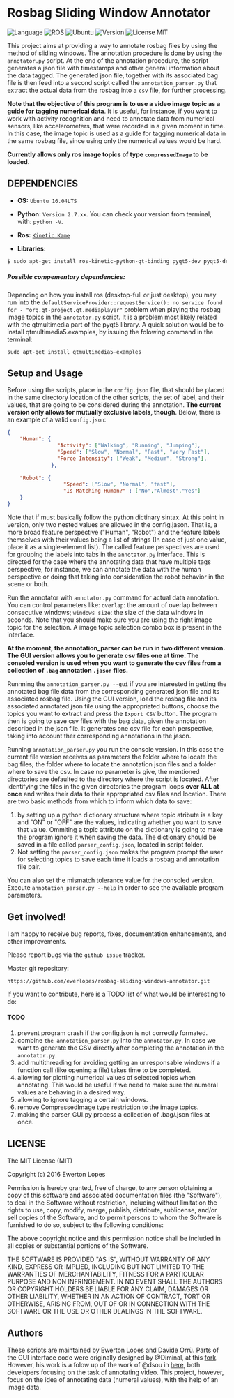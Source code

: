 # Rosbag Sliding Window Annotator
![Language](https://img.shields.io/badge/Python-2.7-blue.svg) ![ROS](https://img.shields.io/badge/ROS-Kinetic%20Kame-brightgreen.svg) ![Ubuntu](https://img.shields.io/badge/Ubuntu-16.04LTS-orange.svg) 
![Version](https://img.shields.io/badge/version-1.0-brightgreen.svg) ![License MIT](https://img.shields.io/cocoapods/l/AFNetworking.svg)

This project aims at providing a way to annotate rosbag files by using the method of sliding windows. The annotation procedure is done by using the `annotator.py` script. At the end of the annotation procedure, the script generates a json file with timestamps and other general information about the data tagged. The generated json file, together with its associated bag file is then feed into a second script called the `annotation_parser.py` that extract the actual data from the rosbag into a `csv` file, for further processing.

**Note that the objective of this program is to use a video image topic as a guide for tagging numerical data**. It is useful, for instance, if you want to work with activity recognition and need to annotate data from numerical sensors, like accelerometers, that were recorded in a given moment in time. In this case, the image topic is used as a guide for tagging numerical data in the same rosbag file, since using only the numerical values would be hard.

**Currently allows only ros image topics of type `compressedImage` to be loaded.** 

## DEPENDENCIES
* **OS:** `Ubuntu 16.04LTS`
* **Python:** `Version 2.7.xx`. You can check your version from terminal, with: `python -V`.


* **Ros:** [`Kinetic Kame`](http://wiki.ros.org/kinetic/Installation/Ubuntu)
* **Libraries:**

```bash
$ sudo apt-get install ros-kinetic-python-qt-binding pyqt5-dev pyqt5-dev-tools python-pyqt5.qtmultimedia python-pyqt5
```
##### Possible compementary dependencies:
Depending on how you install ros (desktop-full or just desktop), you may run into the `defaultServiceProvider::requestService(): no service found for - "org.qt-project.qt.mediaplayer"` problem when playing the rosbag image topics in the `annotator.py` script. It is a problem most likely related with the qtmultimedia part of the pyqt5 library. A quick solution would be to install qtmultimedia5.examples, by issuing the folowing command in the terminal:

```sudo apt-get install qtmultimedia5-examples```

## Setup and Usage

Before using the scripts, place in the `config.json` file, that should be placed in the same directory location of the other scripts, the set of label, and their values, that are going to be considered during the annotation. **The current version only allows for mutually exclusive labels, though**. Below, there is an example of a valid `config.json`:

```json
{
    "Human": {
                "Activity": ["Walking", "Running", "Jumping"],
                "Speed": ["Slow", "Normal", "Fast", "Very Fast"],
                "Force Intensity": ["Weak", "Medium", "Strong"],
              },
               
    "Robot": {
    			  "Speed": ["Slow", "Normal", "fast"],
    			  "Is Matching Human?" : ["No","Almost","Yes"]
    }
}
```

Note that if must basically follow the python dictinary sintax. At this point in version, only two nested values are allowed in the config.jason. That is, a more broad feature perspective ("Human", "Robot") and the feature labels themselves with their values being a list of strings (In case of just one value, place it as a single-element list). The called feature perspectives are used for grouping the labels into tabs in the `annotator.py` interface. This is directed for the case where the annotating data that have multiple tags perspective, for instance, we can annotate the data with the human perspective or doing that taking into consideration the robot behavior in the scene or both.

Run the annotator with `annotator.py` command for actual data annotation. You can control parameters like: `overlap`: the amount of overlap between consecutive windows; `windows size`: the size of the data windows in seconds. Note that you should make sure you are using the right image topic for the selection. A image topic selection combo box is present in the interface.

**At the moment, the annotation_parser can be run in two different version. The GUI version allows you to generate csv files one at time. The consoled version is used when you want to generate the csv files from a collection of `.bag` annotation `.jason` files.**

Runnning the `annotation_parser.py --gui` if you are interested in getting the annotated bag file data from the corresponding generated json file and its associated rosbag file. Using the GUI version, load the rosbag file and its associated annotated json file using the appropriated buttons, choose the topics you want to extract and press the `Export CSV` button. The program then is going to save csv files with the bag data, given the annotation described in the json file. It generates one csv file for each perspective, taking into account ther corresponding annotations in the jason.

Running `annotation_parser.py` you run the console version. In this case the current file version receives as parameters the folder where to locate the bag files; the folder where to locate the annotation json files and a folder where to save the csv. In case no parameter is give, the mentioned directories are defaulted to the directory where the script is located. After identifying the files in the given directories the program loops **over ALL at once** and writes their data to their appropriated csv files and location. There are two basic methods from which to inform which data to save:

1. by setting up a python dictionary structure where topic atribute is a key and "ON" or "OFF" are the values, indicating whether you want to save that value. Ommiting a topic attribute on the dictionary is going to make the program ignore it when saving the data. The dictionary should be saved in a file called `parser_config.json`, located in script folder.
2. Not setting the `parser_config.json` makes the program prompt the user for selecting topics to save each time it loads a rosbag and annotation file pair.

You can also set the mismatch tolerance value for the consoled version. Execute `annotation_parser.py --help` in order to see the available program parameters.

Get involved!
-------------

I am happy to receive bug reports, fixes, documentation enhancements, and other improvements.

Please report bugs via the `github issue` tracker.

Master git repository:

`https://github.com/ewerlopes/rosbag-sliding-windows-annotator.git`

If you want to contribute, here is a TODO list of what would be interesting to do:

#### TODO 
1. prevent program crash if the config.json is not correctly formated.
2. combine `the annotation_parser.py` into the `annotator.py`. In case we want to generate the CSV directly after completing the annotation in the `annotator.py`.
3. add multithreading for avoiding getting an unresponsable windows if a function call (like opening a file) takes time to be completed.
4. allowing for plotting numerical values of selected topics when annotating. This would be useful if we need to make sure the numeral values are behaving in a desired way.
5. allowing to ignore tagging a certain windows.
6. remove CompressedImage type restriction to the image topics.
7. making the parser_GUI.py process a collection of .bag/.json files at once.

LICENSE
-------
The MIT License (MIT)

Copyright (c) 2016 Ewerton Lopes

Permission is hereby granted, free of charge, to any person obtaining a copy of this software and associated documentation files (the "Software"), to deal in the Software without restriction, including without limitation the rights to use, copy, modify, merge, publish, distribute, sublicense, and/or sell copies of the Software, and to permit persons to whom the Software is furnished to do so, subject to the following conditions:

The above copyright notice and this permission notice shall be included in all copies or substantial portions of the Software.

THE SOFTWARE IS PROVIDED "AS IS", WITHOUT WARRANTY OF ANY KIND, EXPRESS OR IMPLIED, INCLUDING BUT NOT LIMITED TO THE WARRANTIES OF MERCHANTABILITY, FITNESS FOR A PARTICULAR PURPOSE AND NON INFRINGEMENT. IN NO EVENT SHALL THE AUTHORS OR COPYRIGHT HOLDERS BE LIABLE FOR ANY CLAIM, DAMAGES OR OTHER LIABILITY, WHETHER IN AN ACTION OF CONTRACT, TORT OR OTHERWISE, ARISING FROM, OUT OF OR IN CONNECTION WITH THE SOFTWARE OR THE USE OR OTHER DEALINGS IN THE SOFTWARE.

Authors
-------
These scripts are maintained by Ewerton Lopes and Davide Orrù. Parts of the GUI interface code were originally designed by @Diminal, at this [fork](https://github.com/dimimal/rosbag_annotator). However, his work is a folow up of the work of @dsou in [here](https://github.com/dsgou/rosbag_annotator.git), both developers focusing on the task of annotating video. This project, however, focus on the idea of annotating data (numeral values), with the help of an image data. 

